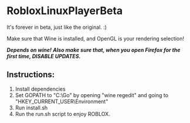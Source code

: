 # RobloxLinuxPlayerBeta
It's forever in beta, just like the original. :)

Make sure that Wine is installed, and OpenGL is your rendering selection!

***Depends on wine!***
***Also make sure that, when you open Firefox for the first time, DISABLE UPDATES.***

## Instructions:

1. Install dependencies
2. Set GOPATH to "C:\Go" by opening "wine regedit" and going to "HKEY_CURRENT_USER\Environment"
3. Run install.sh
4. Run the run.sh script to enjoy ROBLOX.
